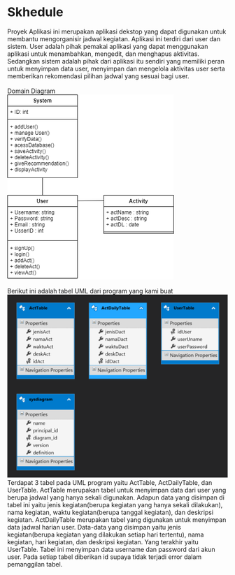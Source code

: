 # Skhedule

Proyek Aplikasi ini merupakan aplikasi dekstop yang dapat digunakan untuk membantu mengorganisir jadwal kegiatan. Aplikasi ini terdiri dari user dan sistem. User adalah pihak pemakai aplikasi yang dapat menggunakan aplikasi untuk menambahkan, mengedit, dan menghapus aktivitas. Sedangkan sistem adalah pihak dari aplikasi itu sendiri yang memiliki peran untuk menyimpan data user, menyimpan  dan mengelola aktivitas user serta memberikan rekomendasi pilihan jadwal yang sesuai bagi user.<br><br>
Domain Diagram<br>
![](DomainDiagram.png)

Berikut ini adalah tabel UML dari program yang kami buat<br>
![](DiagramDatabase.png)
Terdapat 3 tabel pada UML program yaitu ActTable, ActDailyTable, dan UserTable. ActTable merupakan tabel untuk menyimpan data dari user yang berupa jadwal yang hanya sekali digunakan. Adapun data yang disimpan di tabel ini yaitu jenis kegiatan(berupa kegiatan yang hanya sekali dilakukan), nama kegiatan, waktu kegiatan(berupa tanggal kegiatan), dan deskripsi kegiatan. ActDailyTable merupakan tabel yang digunakan untuk menyimpan data jadwal harian user. Data-data yang disimpan yaitu jenis kegiatan(berupa kegiatan yang dilakukan setiap hari tertentu), nama kegiatan, hari kegiatan, dan deskripsi kegiatan. Yang terakhir yaitu UserTable. Tabel ini menyimpan data username dan password dari akun user. Pada setiap tabel diberikan id supaya tidak terjadi error dalam pemanggilan tabel. 
